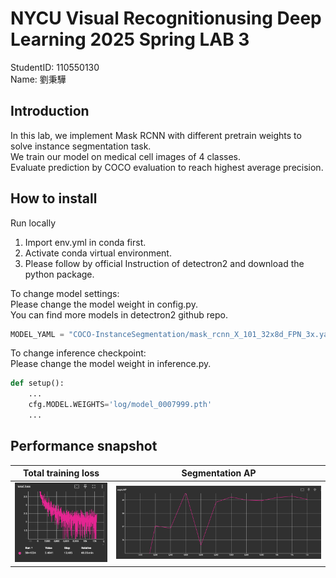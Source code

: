 # NYCU Visual Recognitionusing Deep Learning 2025 Spring LAB 3

StudentID: 110550130<br>
Name: 劉秉驊<br>

## Introduction

In this lab, we implement Mask RCNN with different pretrain weights to solve instance segmentation task.<br>
We train our model on medical cell images of 4 classes.<br>
Evaluate prediction by COCO evaluation to reach highest average precision.<br>

## How to install
Run locally<br>
1. Import env.yml in conda first.
1. Activate conda virtual environment.
1. Please follow by official Instruction of detectron2 and download the python package.

To change model settings:<br>
Please change the model weight in config.py.<br>
You can find more models in detectron2 github repo.<br>
```python
MODEL_YAML = "COCO-InstanceSegmentation/mask_rcnn_X_101_32x8d_FPN_3x.yaml"
```

To change inference checkpoint:<br>
Please change the model weight in inference.py.<br>
```python
def setup():
    ...
    cfg.MODEL.WEIGHTS='log/model_0007999.pth'
    ...
```

## Performance snapshot

|Total training loss|Segmentation AP|
|-|-|
|![](./img/loss_car50_1024.png)|![](./img/segm_car50_1024.png)|
